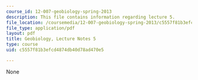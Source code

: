 ```yaml
---
course_id: 12-007-geobiology-spring-2013
description: This file contains information regarding lecture 5.
file_location: /coursemedia/12-007-geobiology-spring-2013/c5557f81b3efcd4874db40d78ad470e5_MIT12_007S13_Lec5.pdf
file_type: application/pdf
layout: pdf
title: Geobiology, Lecture Notes 5
type: course
uid: c5557f81b3efcd4874db40d78ad470e5

---
```

None